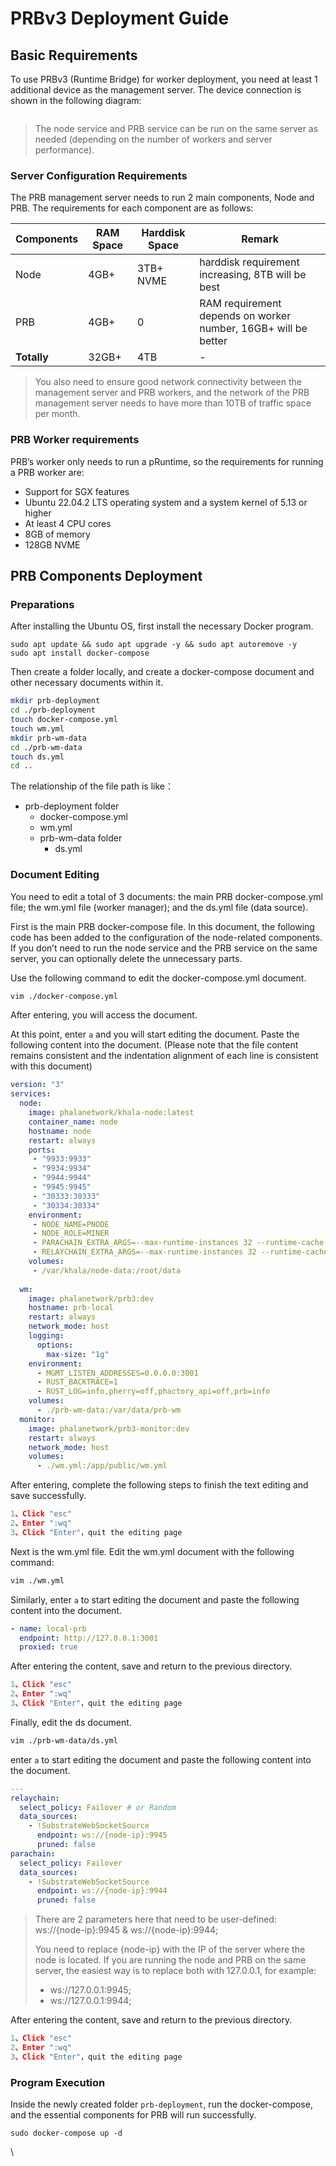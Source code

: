 # PRBv3 Deployment Guide

## Basic Requirements

To use PRBv3 (Runtime Bridge) for worker deployment, you need at least 1 additional device as the management server. The device connection is shown in the following diagram:&#x20;

<figure><img src="https://github.com/doyleguo/phala-wiki-next/assets/110812052/5ccdd9d5-a4da-434b-b231-fd8e64800873" alt=""><figcaption></figcaption></figure>

> The node service and PRB service can be run on the same server as needed (depending on the number of workers and server performance).

### Server Configuration Requirements

The PRB management server needs to run 2 main components, Node and PRB. The requirements for each component are as follows:

| Components  | RAM Space | Harddisk Space | Remark                                                         |
| ----------- | --------- | -------------- | -------------------------------------------------------------- |
| Node        | 4GB+      | 3TB+ NVME      | harddisk requirement increasing, 8TB will be best              |
| PRB         | 4GB+      | 0              | RAM requirement depends on worker number, 16GB+ will be better |
| **Totally** | 32GB+     | 4TB            | -                                                              |

> You also need to ensure good network connectivity between the management server and PRB workers, and the network of the PRB management server needs to have more than 10TB of traffic space per month.

### PRB Worker requirements

PRB’s worker only needs to run a pRuntime, so the requirements for running a PRB worker are:

* Support for SGX features
* Ubuntu 22.04.2 LTS operating system and a system kernel of 5.13 or higher
* At least 4 CPU cores
* 8GB of memory
* 128GB NVME

## PRB Components Deployment

### Preparations

After installing the Ubuntu OS, first install the necessary Docker program.

```undefined
sudo apt update && sudo apt upgrade -y && sudo apt autoremove -y
sudo apt install docker-compose
```

Then create a folder locally, and create a docker-compose document and other necessary documents within it.

```bash
mkdir prb-deployment
cd ./prb-deployment
touch docker-compose.yml
touch wm.yml
mkdir prb-wm-data
cd ./prb-wm-data
touch ds.yml
cd ..
```

The relationship of the file path is like：

* prb-deployment folder
  * docker-compose.yml
  * wm.yml
  * prb-wm-data folder
    * ds.yml

### Document Editing

You need to edit a total of 3 documents: the main PRB docker-compose.yml file; the wm.yml file (worker manager); and the ds.yml file (data source).

First is the main PRB docker-compose file. In this document, the following code has been added to the configuration of the node-related components. If you don’t need to run the node service and the PRB service on the same server, you can optionally delete the unnecessary parts.

Use the following command to edit the docker-compose.yml document.

```bash
vim ./docker-compose.yml 
```

After entering, you will access the document.

At this point, enter `a` and you will start editing the document. Paste the following content into the document. (Please note that the file content remains consistent and the indentation alignment of each line is consistent with this document)

```yaml
version: "3"
services:
  node:
    image: phalanetwork/khala-node:latest
    container_name: node
    hostname: node
    restart: always
    ports:
     - "9933:9933"
     - "9934:9934"
     - "9944:9944"
     - "9945:9945"
     - "30333:30333"
     - "30334:30334"
    environment:
     - NODE_NAME=PNODE
     - NODE_ROLE=MINER
     - PARACHAIN_EXTRA_ARGS=--max-runtime-instances 32 --runtime-cache-size 8
     - RELAYCHAIN_EXTRA_ARGS=--max-runtime-instances 32 --runtime-cache-size 8
    volumes:
     - /var/khala/node-data:/root/data
     
  wm:
    image: phalanetwork/prb3:dev
    hostname: prb-local
    restart: always
    network_mode: host
    logging:
      options:
        max-size: "1g"
    environment:
      - MGMT_LISTEN_ADDRESSES=0.0.0.0:3001
      - RUST_BACKTRACE=1
      - RUST_LOG=info,pherry=off,phactory_api=off,prb=info
    volumes:
      - ./prb-wm-data:/var/data/prb-wm
  monitor:
    image: phalanetwork/prb3-monitor:dev
    restart: always
    network_mode: host
    volumes:
      - ./wm.yml:/app/public/wm.yml
```

After entering, complete the following steps to finish the text editing and save successfully.

```javascript
1、Click "esc"
2、Enter ":wq"
3、Click "Enter"，quit the editing page
```

Next is the wm.yml file. Edit the wm.yml document with the following command:

```bash
vim ./wm.yml 
```

Similarly, enter `a` to start editing the document and paste the following content into the document.

```yaml
- name: local-prb
  endpoint: http://127.0.0.1:3001
  proxied: true
```

After entering the content, save and return to the previous directory.

```javascript
1、Click "esc"
2、Enter ":wq"
3、Click "Enter"，quit the editing page
```

Finally, edit the ds document.

```bash
vim ./prb-wm-data/ds.yml 
```

enter `a` to start editing the document and paste the following content into the document.

```yaml
---
relaychain:
  select_policy: Failover # or Random
  data_sources:
    - !SubstrateWebSocketSource
      endpoint: ws://{node-ip}:9945
      pruned: false
parachain:
  select_policy: Failover
  data_sources:
    - !SubstrateWebSocketSource
      endpoint: ws://{node-ip}:9944
      pruned: false
```

> There are 2 parameters here that need to be user-defined: ws://{node-ip}:9945 & ws://{node-ip}:9944;
>
> You need to replace {node-ip} with the IP of the server where the node is located. If you are running the node and PRB on the same server, the easiest way is to replace both with 127.0.0.1, for example:
>
> * ws://127.0.0.1:9945;
> * ws://127.0.0.1:9944;

After entering the content, save and return to the previous directory.

```javascript
1、Click "esc"
2、Enter ":wq"
3、Click "Enter"，quit the editing page
```

### Program Execution

Inside the newly created folder `prb-deployment`, run the docker-compose, and the essential components for PRB will run successfully.

```undefined
sudo docker-compose up -d
```

\
